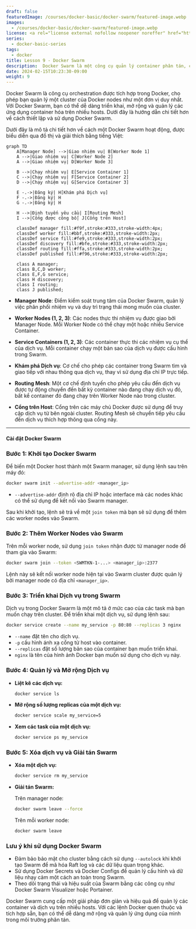 ```yaml
---
draft: false
featuredImage: /courses/docker-basic/docker-swarm/featured-image.webp
images:
  - /courses/docker-basic/docker-swarm/featured-image.webp
license: <a rel="license external nofollow noopener noreffer" href="https://creativecommons.org/licenses/by-nc/4.0/" target="_blank">CC BY-NC 4.0</a>
series:
  - docker-basic-series
tags:
  - docker
title: Lesson 9 - Docker Swarm
description:  Docker Swarm là một công cụ quản lý container phân tán, cho phép bạn chạy, quản lý và mở rộng các container trên nhiều máy chủ. Trong bài viết này, chúng ta sẽ tìm hiểu về cách cài đặt và cấu hình Docker Swarm, cũng như cách sử dụng nó để quản lý các container trên môi trường phân tán.
date: 2024-02-15T10:23:30-09:00
weight: 9
---
```



Docker Swarm là công cụ orchestration được tích hợp trong Docker, cho phép bạn quản lý một cluster của Docker nodes như một đơn vị duy nhất. Với Docker Swarm, bạn có thể dễ dàng triển khai, mở rộng và quản lý các ứng dụng container hóa trên nhiều hosts. Dưới đây là hướng dẫn chi tiết hơn về cách thiết lập và sử dụng Docker Swarm.

Dưới đây là mô tả chi tiết hơn về cách một Docker Swarm hoạt động, được biểu diễn qua đồ thị và giải thích bằng tiếng Việt:

```mermaid
graph TD
    A[Manager Node] -->|Giao nhiệm vụ| B[Worker Node 1]
    A -->|Giao nhiệm vụ| C[Worker Node 2]
    A -->|Giao nhiệm vụ| D[Worker Node 3]

    B -->|Chạy nhiệm vụ| E[Service Container 1]
    C -->|Chạy nhiệm vụ| F[Service Container 2]
    D -->|Chạy nhiệm vụ| G[Service Container 3]

    E -.->|Đăng ký| H[Khám phá Dịch vụ]
    F -.->|Đăng ký| H
    G -.->|Đăng ký| H

    H -->|Định tuyến yêu cầu| I[Routing Mesh]
    I -->|Cổng được công bố| J[Cổng trên Host]

    classDef manager fill:#f9f,stroke:#333,stroke-width:4px;
    classDef worker fill:#bbf,stroke:#333,stroke-width:2px;
    classDef service fill:#fe9,stroke:#333,stroke-width:2px;
    classDef discovery fill:#bfe,stroke:#333,stroke-width:2px;
    classDef routing fill:#ffa,stroke:#333,stroke-width:2px;
    classDef published fill:#f96,stroke:#333,stroke-width:2px;

    class A manager;
    class B,C,D worker;
    class E,F,G service;
    class H discovery;
    class I routing;
    class J published;
```


- **Manager Node**: Điểm kiểm soát trung tâm của Docker Swarm, quản lý việc phân phối nhiệm vụ và duy trì trạng thái mong muốn của cluster.

- **Worker Nodes (1, 2, 3)**: Các nodes thực thi nhiệm vụ được giao bởi Manager Node. Mỗi Worker Node có thể chạy một hoặc nhiều Service Container.

- **Service Containers (1, 2, 3)**: Các container thực thi các nhiệm vụ cụ thể của dịch vụ. Mỗi container chạy một bản sao của dịch vụ được cấu hình trong Swarm.

- **Khám phá Dịch vụ**: Cơ chế cho phép các container trong Swarm tìm và giao tiếp với nhau thông qua dịch vụ, thay vì sử dụng địa chỉ IP trực tiếp.

- **Routing Mesh**: Một cơ chế định tuyến cho phép yêu cầu đến dịch vụ được tự động chuyển đến bất kỳ container nào đang chạy dịch vụ đó, bất kể container đó đang chạy trên Worker Node nào trong cluster.

- **Cổng trên Host**: Cổng trên các máy chủ Docker được sử dụng để truy cập dịch vụ từ bên ngoài cluster. Routing Mesh sẽ chuyển tiếp yêu cầu đến dịch vụ thích hợp thông qua cổng này.

----------------
#### Cài đặt Docker Swarm 

### Bước 1: Khởi tạo Docker Swarm

Để biến một Docker host thành một Swarm manager, sử dụng lệnh sau trên máy đó:

```bash
docker swarm init --advertise-addr <manager_ip>
```

- `--advertise-addr` định rõ địa chỉ IP hoặc interface mà các nodes khác có thể sử dụng để kết nối vào Swarm manager.

Sau khi khởi tạo, lệnh sẽ trả về một `join token` mà bạn sẽ sử dụng để thêm các worker nodes vào Swarm.

### Bước 2: Thêm Worker Nodes vào Swarm

Trên mỗi worker node, sử dụng `join token` nhận được từ manager node để tham gia vào Swarm:

```bash
docker swarm join --token <SWMTKN-1-...> <manager_ip>:2377
```

Lệnh này sẽ kết nối worker node hiện tại vào Swarm cluster được quản lý bởi manager node có địa chỉ `<manager_ip>`.

### Bước 3: Triển khai Dịch vụ trong Swarm

Dịch vụ trong Docker Swarm là một mô tả ở mức cao của các task mà bạn muốn chạy trên cluster. Để triển khai một dịch vụ, sử dụng lệnh sau:

```bash
docker service create --name my_service -p 80:80 --replicas 3 nginx
```

- `--name` đặt tên cho dịch vụ.
- `-p` cấu hình ánh xạ cổng từ host vào container.
- `--replicas` đặt số lượng bản sao của container bạn muốn triển khai.
- `nginx` là tên của hình ảnh Docker bạn muốn sử dụng cho dịch vụ này.

### Bước 4: Quản lý và Mở rộng Dịch vụ

- **Liệt kê các dịch vụ:**

  ```bash
  docker service ls
  ```

- **Mở rộng số lượng replicas của một dịch vụ:**

  ```bash
  docker service scale my_service=5
  ```

- **Xem các task của một dịch vụ:**

  ```bash
  docker service ps my_service
  ```

### Bước 5: Xóa dịch vụ và Giải tán Swarm

- **Xóa một dịch vụ:**

  ```bash
  docker service rm my_service
  ```

- **Giải tán Swarm:**

  Trên manager node:

  ```bash
  docker swarm leave --force
  ```

  Trên mỗi worker node:

  ```bash
  docker swarm leave
  ```

### Lưu ý khi sử dụng Docker Swarm

- Đảm bảo bảo mật cho cluster bằng cách sử dụng `--autolock` khi khởi tạo Swarm để mã hóa Raft log và các dữ liệu quan trọng khác.
- Sử dụng Docker Secrets và Docker Configs để quản lý cấu hình và dữ liệu nhạy cảm một cách an toàn trong Swarm.
- Theo dõi trạng thái và hiệu suất của Swarm bằng các công cụ như Docker Swarm Visualizer hoặc Portainer.

Docker Swarm cung cấp một giải pháp đơn giản và hiệu quả để quản lý các container và dịch vụ trên nhiều hosts. Với các lệnh Docker quen thuộc và tích hợp sẵn, bạn có thể dễ dàng mở rộng và quản lý ứng dụng của mình trong môi trường phân tán.